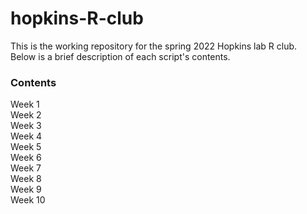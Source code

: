 # hopkins-R-club

This is the working repository for the spring 2022 Hopkins lab R club.\
Below is a brief description of each script's contents.

### Contents
Week 1\
Week 2\
Week 3\
Week 4\
Week 5\
Week 6\
Week 7\
Week 8\
Week 9\
Week 10
